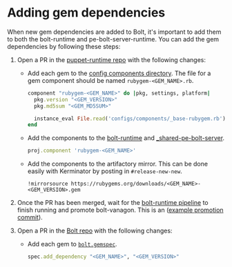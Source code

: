 # Adding gem dependencies

When new gem dependencies are added to Bolt, it's important to add them to both the bolt-runtime and pe-bolt-server-runtime. You can add the gem dependencies by following these steps:

1. Open a PR in the [puppet-runtime repo](https://github.com/puppetlabs/puppet-runtime) with the following changes:

    * Add each gem to the [config components directory](https://github.com/puppetlabs/puppet-runtime/tree/master/configs/components). The file for a gem component should be named `rubygem-<GEM_NAME>.rb`.

        ```ruby
        component "rubygem-<GEM_NAME>" do |pkg, settings, platform|
          pkg.version "<GEM_VERSION>"
          pkg.md5sum "<GEM_MD5SUM>"

          instance_eval File.read('configs/components/_base-rubygem.rb')
        end
        ```

    * Add the components to the [bolt-runtime](https://github.com/puppetlabs/puppet-runtime/blob/master/configs/projects/bolt-runtime.rb) and [_shared-pe-bolt-server](https://github.com/puppetlabs/puppet-runtime/blob/master/configs/projects/_shared-pe-bolt-server.rb).

        ```ruby
        proj.component 'rubygem-<GEM_NAME>'
        ```

    * Add the components to the artifactory mirror. This can be done easily with Kerminator by posting in `#release-new-new`.

        ```
        !mirrorsource https://rubygems.org/downloads/<GEM_NAME>-<GEM_VERSION>.gem
        ```
    
1. Once the PR has been merged, wait for the [bolt-runtime pipeline](https://jenkins-platform.delivery.puppetlabs.net/view/puppet-runtime/view/bolt-runtime/) to finish running and promote bolt-vanagon. This is an ([example promotion commit](https://github.com/puppetlabs/bolt-vanagon/commit/850774cb232a76667350dfe1a13644853b4eee8c)).

1. Open a PR in the [Bolt repo](https://github.com/puppetlabs/bolt) with the following changes:

    * Add each gem to [`bolt.gemspec`](https://github.com/puppetlabs/bolt/blob/main/bolt.gemspec).

        ```ruby
        spec.add_dependency "<GEM_NAME>", "<GEM_VERSION>"
        ```
